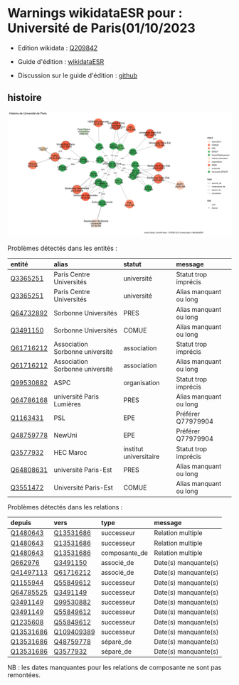 Warnings wikidataESR pour : Université de Paris(01/10/2023
================

- Edition wikidata : [Q209842](https://www.wikidata.org/wiki/Q209842)
- Guide d'édition : [wikidataESR](https://github.com/cpesr/wikidataESR/)

- Discussion sur le guide d'édition : [github](https://github.com/cpesr/wikidataESR/issues)



## histoire 

![Graphique non généré](Q209842-histoire.png) 

Problèmes détectés dans les entités :

|entité                                               |alias                           |statut                 |message                |
|:----------------------------------------------------|:-------------------------------|:----------------------|:----------------------|
|[Q3365251](https://www.wikidata.org/wiki/Q3365251)   |Paris Centre Universités        |université             |Statut trop imprécis   |
|[Q3365251](https://www.wikidata.org/wiki/Q3365251)   |Paris Centre Universités        |université             |Alias manquant ou long |
|[Q64732892](https://www.wikidata.org/wiki/Q64732892) |Sorbonne Universités            |PRES                   |Alias manquant ou long |
|[Q3491150](https://www.wikidata.org/wiki/Q3491150)   |Sorbonne Universités            |COMUE                  |Alias manquant ou long |
|[Q61716212](https://www.wikidata.org/wiki/Q61716212) |Association Sorbonne université |association            |Statut trop imprécis   |
|[Q61716212](https://www.wikidata.org/wiki/Q61716212) |Association Sorbonne université |association            |Alias manquant ou long |
|[Q99530882](https://www.wikidata.org/wiki/Q99530882) |ASPC                            |organisation           |Statut trop imprécis   |
|[Q64786168](https://www.wikidata.org/wiki/Q64786168) |université Paris Lumières       |PRES                   |Alias manquant ou long |
|[Q1163431](https://www.wikidata.org/wiki/Q1163431)   |PSL                             |EPE                    |Préférer Q77979904     |
|[Q48759778](https://www.wikidata.org/wiki/Q48759778) |NewUni                          |EPE                    |Préférer Q77979904     |
|[Q3577932](https://www.wikidata.org/wiki/Q3577932)   |HEC Maroc                       |institut universitaire |Statut trop imprécis   |
|[Q64808631](https://www.wikidata.org/wiki/Q64808631) |université Paris-Est            |PRES                   |Alias manquant ou long |
|[Q3551472](https://www.wikidata.org/wiki/Q3551472)   |Université Paris-Est            |COMUE                  |Alias manquant ou long |

Problèmes détectés dans les relations :

|depuis                                               |vers                                                   |type          |message              |
|:----------------------------------------------------|:------------------------------------------------------|:-------------|:--------------------|
|[Q1480643](https://www.wikidata.org/wiki/Q1480643)   |[Q13531686](https://www.wikidata.org/wiki/Q13531686)   |successeur    |Relation multiple    |
|[Q1480643](https://www.wikidata.org/wiki/Q1480643)   |[Q13531686](https://www.wikidata.org/wiki/Q13531686)   |successeur    |Relation multiple    |
|[Q1480643](https://www.wikidata.org/wiki/Q1480643)   |[Q13531686](https://www.wikidata.org/wiki/Q13531686)   |composante_de |Relation multiple    |
|[Q662976](https://www.wikidata.org/wiki/Q662976)     |[Q3491150](https://www.wikidata.org/wiki/Q3491150)     |associé_de    |Date(s) manquante(s) |
|[Q41497113](https://www.wikidata.org/wiki/Q41497113) |[Q61716212](https://www.wikidata.org/wiki/Q61716212)   |associé_de    |Date(s) manquante(s) |
|[Q1155944](https://www.wikidata.org/wiki/Q1155944)   |[Q55849612](https://www.wikidata.org/wiki/Q55849612)   |successeur    |Date(s) manquante(s) |
|[Q64785525](https://www.wikidata.org/wiki/Q64785525) |[Q3491149](https://www.wikidata.org/wiki/Q3491149)     |successeur    |Date(s) manquante(s) |
|[Q3491149](https://www.wikidata.org/wiki/Q3491149)   |[Q99530882](https://www.wikidata.org/wiki/Q99530882)   |successeur    |Date(s) manquante(s) |
|[Q3491149](https://www.wikidata.org/wiki/Q3491149)   |[Q55849612](https://www.wikidata.org/wiki/Q55849612)   |successeur    |Date(s) manquante(s) |
|[Q1235608](https://www.wikidata.org/wiki/Q1235608)   |[Q55849612](https://www.wikidata.org/wiki/Q55849612)   |successeur    |Date(s) manquante(s) |
|[Q13531686](https://www.wikidata.org/wiki/Q13531686) |[Q109409389](https://www.wikidata.org/wiki/Q109409389) |successeur    |Date(s) manquante(s) |
|[Q13531686](https://www.wikidata.org/wiki/Q13531686) |[Q48759778](https://www.wikidata.org/wiki/Q48759778)   |séparé_de     |Date(s) manquante(s) |
|[Q13531686](https://www.wikidata.org/wiki/Q13531686) |[Q3577932](https://www.wikidata.org/wiki/Q3577932)     |séparé_de     |Date(s) manquante(s) |

NB : les dates manquantes pour les relations de composante ne sont pas remontées. 

